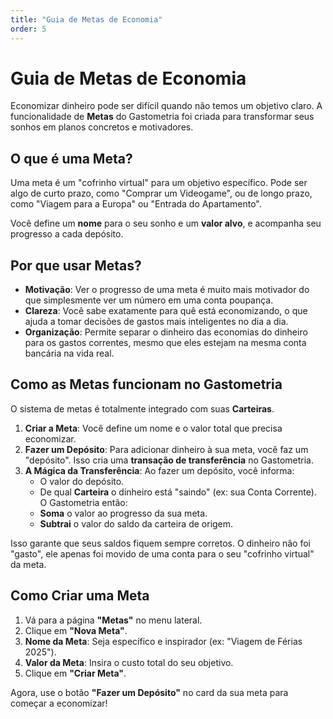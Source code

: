 ```yaml
---
title: "Guia de Metas de Economia"
order: 5
---
```


# Guia de Metas de Economia

Economizar dinheiro pode ser difícil quando não temos um objetivo claro. A funcionalidade de **Metas** do Gastometria foi criada para transformar seus sonhos em planos concretos e motivadores.

## O que é uma Meta?

Uma meta é um "cofrinho virtual" para um objetivo específico. Pode ser algo de curto prazo, como "Comprar um Videogame", ou de longo prazo, como "Viagem para a Europa" ou "Entrada do Apartamento".

Você define um **nome** para o seu sonho e um **valor alvo**, e acompanha seu progresso a cada depósito.

## Por que usar Metas?

-   **Motivação**: Ver o progresso de uma meta é muito mais motivador do que simplesmente ver um número em uma conta poupança.
-   **Clareza**: Você sabe exatamente para quê está economizando, o que ajuda a tomar decisões de gastos mais inteligentes no dia a dia.
-   **Organização**: Permite separar o dinheiro das economias do dinheiro para os gastos correntes, mesmo que eles estejam na mesma conta bancária na vida real.

## Como as Metas funcionam no Gastometria

O sistema de metas é totalmente integrado com suas **Carteiras**.

1.  **Criar a Meta**: Você define um nome e o valor total que precisa economizar.
2.  **Fazer um Depósito**: Para adicionar dinheiro à sua meta, você faz um "depósito". Isso cria uma **transação de transferência** no Gastometria.
3.  **A Mágica da Transferência**: Ao fazer um depósito, você informa:
    -   O valor do depósito.
    -   De qual **Carteira** o dinheiro está "saindo" (ex: sua Conta Corrente).
    O Gastometria então:
    -   **Soma** o valor ao progresso da sua meta.
    -   **Subtrai** o valor do saldo da carteira de origem.

Isso garante que seus saldos fiquem sempre corretos. O dinheiro não foi "gasto", ele apenas foi movido de uma conta para o seu "cofrinho virtual" da meta.

## Como Criar uma Meta

1.  Vá para a página **"Metas"** no menu lateral.
2.  Clique em **"Nova Meta"**.
3.  **Nome da Meta**: Seja específico e inspirador (ex: "Viagem de Férias 2025").
4.  **Valor da Meta**: Insira o custo total do seu objetivo.
5.  Clique em **"Criar Meta"**.

Agora, use o botão **"Fazer um Depósito"** no card da sua meta para começar a economizar!
